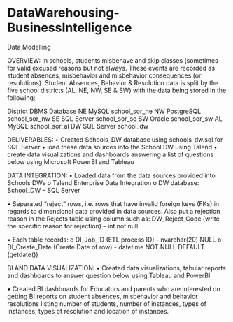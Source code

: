 # DataWarehousing-BusinessIntelligence
Data Modelling

OVERVIEW:
In schools, students misbehave and skip classes (sometimes for valid excused reasons but not always.
These events are recorded as student absences, misbehavior and misbehavior consequences (or resolutions).
Student Absences, Behavior & Resolution data is split by the five school districts (AL, NE, NW, SE & SW) with the data being stored in the following:

District      DBMS          Database
NE            MySQL         school_sor_ne
NW            PostgreSQL    school_sor_nw
SE            SQL Server    school_sor_se
SW            Oracle        school_sor_sw
AL            MySQL         school_sor_al
DW            SQL Server    school_dw


DELIVERABLES:
• Created Schools_DW database using schools_dw.sql for SQL Server
• load these data sources into the School DW using Talend
• create data visualizations and dashboards answering a list of questions below using Microsoft PowerBI and Tableau

DATA INTEGRATION:
• Loaded data from the data sources provided into Schools DWs
o Talend Enterprise Data Integration
o DW database: School_DW – SQL Server

• Separated “reject” rows, i.e. rows that have invalid foreign keys (FKs) in regards to dimensional data provided in data sources. 
  Also put a rejection reason in the Rejects table using column such as: DW_Reject_Code (write the specific reason for rejection) – int not null
  
• Each table records:
o DI_Job_ID (ETL process ID) - nvarchar(20) NULL
o DI_Create_Date (Create Date of row) - datetime NOT NULL DEFAULT (getdate())

BI AND DATA VISUALIZATION:
• Created data visualizations, tabular reports and dashboards to answer question below using Tableau and PowerBI

• Created BI dashboards for Educators and parents who are interested on getting BI reports on student absences, misbehavior and behavior resolutions listing number of students, number of instances, types of instances, types of resolution and location of instances.
